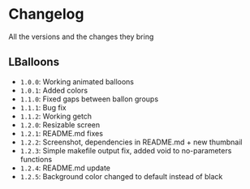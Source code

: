 # Changelog
All the versions and the changes they bring

## LBalloons
- `1.0.0`: Working animated balloons
- `1.0.1`: Added colors
- `1.1.0`: Fixed gaps between ballon groups
- `1.1.1`: Bug fix
- `1.1.2`: Working getch
- `1.2.0`: Resizable screen
- `1.2.1`: README.md fixes
- `1.2.2`: Screenshot, dependencies in README.md + new thumbnail
- `1.2.3`: Simple makefile output fix, added void to no-parameters functions
- `1.2.4`: README.md update
- `1.2.5`: Background color changed to default instead of black

